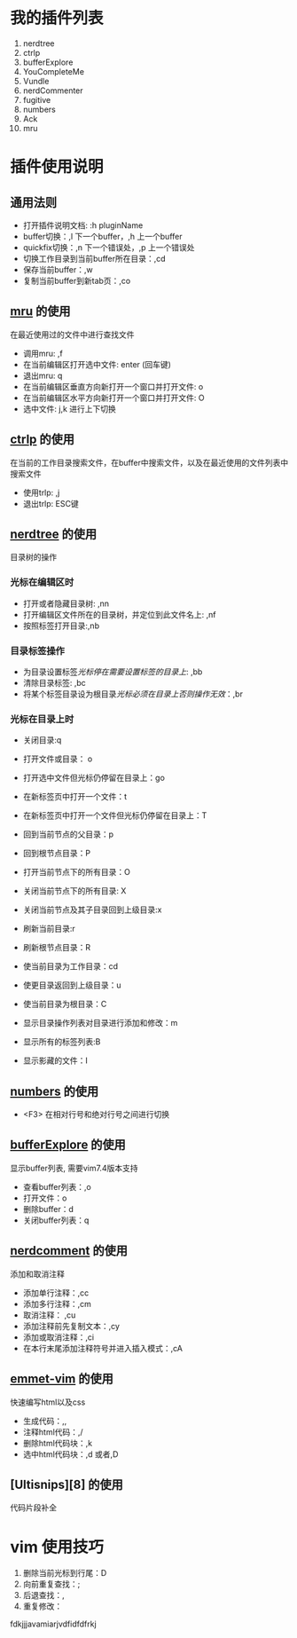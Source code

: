 # 我的插件列表 
1. nerdtree  
2. ctrlp
3. bufferExplore
4. YouCompleteMe
5. Vundle
6. nerdCommenter
7. fugitive
8. numbers
9. Ack
10. mru

# 插件使用说明

## 通用法则
- 打开插件说明文档: :h pluginName
- buffer切换：,l 下一个buffer，,h 上一个buffer
- quickfix切换：,n 下一个错误处，,p 上一个错误处
- 切换工作目录到当前buffer所在目录：,cd
- 保存当前buffer：,w
- 复制当前buffer到新tab页：,co



## [mru][1] 的使用 
在最近使用过的文件中进行查找文件
- 调用mru: ,f
- 在当前编辑区打开选中文件: enter (回车键)
- 退出mru: q
- 在当前编辑区垂直方向新打开一个窗口并打开文件: o
- 在当前编辑区水平方向新打开一个窗口并打开文件: O
- 选中文件: j,k 进行上下切换

## [ctrlp][2] 的使用
在当前的工作目录搜索文件，在buffer中搜索文件，以及在最近使用的文件列表中搜索文件
- 使用trlp: ,j
- 退出trlp: ESC键

## [nerdtree][3] 的使用
目录树的操作
### 光标在编辑区时
- 打开或者隐藏目录树: ,nn
- 打开编辑区文件所在的目录树，并定位到此文件名上: ,nf
- 按照标签打开目录:,nb

### 目录标签操作
- 为目录设置标签*光标停在需要设置标签的目录上*: ,bb
- 清除目录标签: ,bc 
- 将某个标签目录设为根目录*光标必须在目录上否则操作无效*：,br

### 光标在目录上时
- 关闭目录:q
- 打开文件或目录： o
- 打开选中文件但光标仍停留在目录上：go
- 在新标签页中打开一个文件：t
- 在新标签页中打开一个文件但光标仍停留在目录上：T

- 回到当前节点的父目录：p
- 回到根节点目录：P
- 打开当前节点下的所有目录：O
- 关闭当前节点下的所有目录: X
- 关闭当前节点及其子目录回到上级目录:x
- 刷新当前目录:r
- 刷新根节点目录：R
- 使当前目录为工作目录：cd
- 使更目录返回到上级目录：u
- 使当前目录为根目录：C

- 显示目录操作列表对目录进行添加和修改：m
- 显示所有的标签列表:B
- 显示影藏的文件：I

## [numbers][4] 的使用
- &lt;F3&gt; 在相对行号和绝对行号之间进行切换

## [bufferExplore][5] 的使用
显示buffer列表, 需要vim7.4版本支持
- 查看buffer列表：,o
- 打开文件：o
- 删除buffer：d
- 关闭buffer列表：q

## [nerdcomment][6] 的使用
添加和取消注释
- 添加单行注释：,cc
- 添加多行注释：,cm
- 取消注释： ,cu
- 添加注释前先复制文本：,cy
- 添加或取消注释：,ci
- 在本行末尾添加注释符号并进入插入模式：,cA

## [emmet-vim][7] 的使用
快速编写html以及css
- 生成代码：,,
- 注释html代码：,/
- 删除html代码块：,k
- 选中html代码块：,d 或者,D

## [Ultisnips][8] 的使用
代码片段补全


# vim 使用技巧
1. 删除当前光标到行尾：D
2. 向前重复查找：;
3. 后退查找：,
4. 重复修改：
 
fdkjjjavamiarjvdfidfdfrkj

[1]: https://github.com/vim-scripts/mru.vim  
[2]: https://github.com/kien/ctrlp.vim 
[3]: https://github.com/scrooloose/nerdtree
[4]: https://github.com/myusuf3/numbers.vim
[5]: https://github.com/jlanzarotta/bufexplorer
[6]: https://github.com/scrooloose/nerdcommenter
[7]: https://github.com/mattn/emmet-vim
